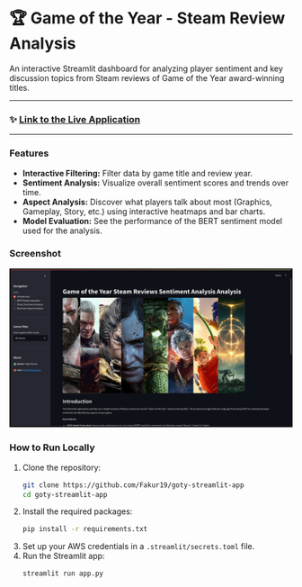 # 🏆 Game of the Year - Steam Review Analysis

An interactive Streamlit dashboard for analyzing player sentiment and key discussion topics from Steam reviews of Game of the Year award-winning titles.

---

### ✨ [Link to the Live Application](https://goty-sentiment-analysis.streamlit.app/) 

---

### Features
- **Interactive Filtering:** Filter data by game title and review year.
- **Sentiment Analysis:** Visualize overall sentiment scores and trends over time.
- **Aspect Analysis:** Discover what players talk about most (Graphics, Gameplay, Story, etc.) using interactive heatmaps and bar charts.
- **Model Evaluation:** See the performance of the BERT sentiment model used for the analysis.

### Screenshot
![App Screenshot](img/ss.png) 


### How to Run Locally
1.  Clone the repository:
    ```bash
    git clone https://github.com/Fakur19/goty-streamlit-app
    cd goty-streamlit-app
    ```
2.  Install the required packages:
    ```bash
    pip install -r requirements.txt
    ```
3.  Set up your AWS credentials in a `.streamlit/secrets.toml` file.
4.  Run the Streamlit app:
    ```bash
    streamlit run app.py
    ```